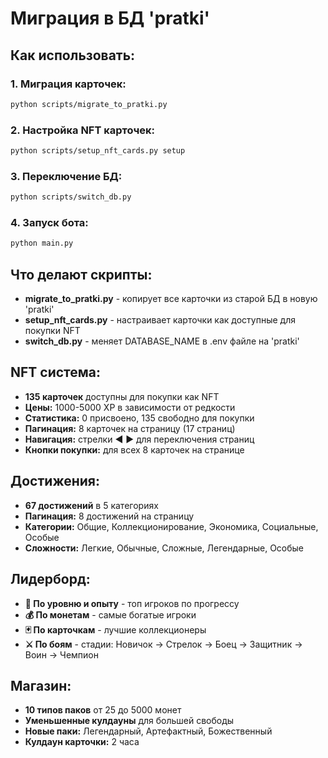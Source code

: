 # Миграция в БД 'pratki'

## Как использовать:

### 1. Миграция карточек:
```bash
python scripts/migrate_to_pratki.py
```

### 2. Настройка NFT карточек:
```bash
python scripts/setup_nft_cards.py setup
```

### 3. Переключение БД:
```bash
python scripts/switch_db.py
```

### 4. Запуск бота:
```bash
python main.py
```

## Что делают скрипты:

- **migrate_to_pratki.py** - копирует все карточки из старой БД в новую 'pratki'
- **setup_nft_cards.py** - настраивает карточки как доступные для покупки NFT
- **switch_db.py** - меняет DATABASE_NAME в .env файле на 'pratki'

## NFT система:

- **135 карточек** доступны для покупки как NFT
- **Цены:** 1000-5000 XP в зависимости от редкости
- **Статистика:** 0 присвоено, 135 свободно для покупки
- **Пагинация:** 8 карточек на страницу (17 страниц)
- **Навигация:** стрелки ◀️ ▶️ для переключения страниц
- **Кнопки покупки:** для всех 8 карточек на странице

## Достижения:

- **67 достижений** в 5 категориях
- **Пагинация:** 8 достижений на страницу
- **Категории:** Общие, Коллекционирование, Экономика, Социальные, Особые
- **Сложности:** Легкие, Обычные, Сложные, Легендарные, Особые

## Лидерборд:

- **🎯 По уровню и опыту** - топ игроков по прогрессу
- **💰 По монетам** - самые богатые игроки
- **🃏 По карточкам** - лучшие коллекционеры
- **⚔️ По боям** - стадии: Новичок → Стрелок → Боец → Защитник → Воин → Чемпион

## Магазин:

- **10 типов паков** от 25 до 5000 монет
- **Уменьшенные кулдауны** для большей свободы
- **Новые паки:** Легендарный, Артефактный, Божественный
- **Кулдаун карточки:** 2 часа
